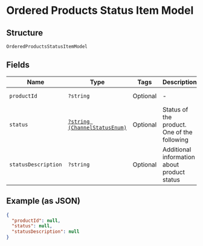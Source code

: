 
# Ordered Products Status Item Model

## Structure

`OrderedProductsStatusItemModel`

## Fields

| Name | Type | Tags | Description | Getter | Setter |
|  --- | --- | --- | --- | --- | --- |
| `productId` | `?string` | Optional | - | getProductId(): ?string | setProductId(?string productId): void |
| `status` | [`?string (ChannelStatusEnum)`](../../doc/models/channel-status-enum.md) | Optional | Status of the product. One of the following | getStatus(): ?string | setStatus(?string status): void |
| `statusDescription` | `?string` | Optional | Additional information about product status | getStatusDescription(): ?string | setStatusDescription(?string statusDescription): void |

## Example (as JSON)

```json
{
  "productId": null,
  "status": null,
  "statusDescription": null
}
```

